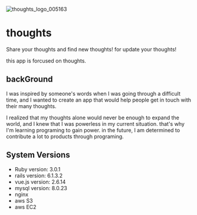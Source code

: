 ![thoughts_logo_005163](https://user-images.githubusercontent.com/76805176/129742484-8538aa5e-a8e9-4cca-a917-0ef5e889bf9e.png)

# thoughts
Share your thoughts and find new thoughts! for update your thoughts!

this app is forcused on thoughts.

## backGround
I was inspired by someone's words when I was going through a difficult time, and I wanted to create an app that would help people get in touch with their many thoughts.

I realized that my thoughts alone would never be enough to expand the world, and I knew that I was powerless in my current situation.
that's why I'm learning programing to gain power.
in the future, I am determined to contribute a lot to products through programing.

## System Versions
* Ruby version:   3.0.1
* rails version:  6.1.3.2
* vue.js version: 2.6.14
* mysql version:  8.0.23
* nginx
* aws S3
* aws EC2
